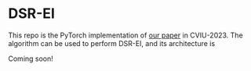 # DSR-EI
This repo is the PyTorch implementation of [our paper](https://arxiv.org/pdf/2303.09307.pdf) in CVIU-2023. The algorithm can be used to perform DSR-EI, and its architecture is

Coming soon!
